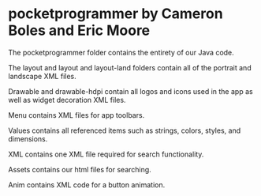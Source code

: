 # pocketprogrammer by Cameron Boles and Eric Moore

The pocketprogrammer folder contains the entirety of our Java code.

The layout and layout and layout-land folders contain all of the portrait and landscape XML files.

Drawable and drawable-hdpi contain all logos and icons used in the app as well as widget decoration XML files.

Menu contains XML files for app toolbars.

Values contains all referenced items such as strings, colors, styles, and dimensions.

XML contains one XML file required for search functionality.

Assets contains our html files for searching.

Anim contains XML code for a button animation.


